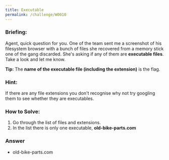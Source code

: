 ```yaml
---
title: Executable
permalink: /challenge/W0010
---
```


### Briefing: 
Agent, quick question for you. One of the team sent me a screenshot of his filesystem browser with a bunch of files she recovered from a memory stick one of the gang discarded. She's asking if any of them are **executable files**. Take a look and let me know.

**Tip:** The **name of the executable file (including the extension)** is the flag.

### Hint:
If there are any file extensions you don't recognise why not try googling them to see whether they are executables.

### How to Solve: 
1. Go through the list of files and extensions.
2. In the list there is only one executable, **old-bike-parts.com**

### Answer
- old-bike-parts.com